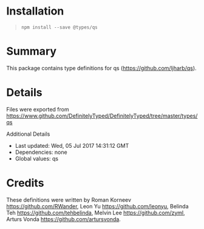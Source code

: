 # Installation
> `npm install --save @types/qs`

# Summary
This package contains type definitions for qs (https://github.com/ljharb/qs).

# Details
Files were exported from https://www.github.com/DefinitelyTyped/DefinitelyTyped/tree/master/types/qs

Additional Details
 * Last updated: Wed, 05 Jul 2017 14:31:12 GMT
 * Dependencies: none
 * Global values: qs

# Credits
These definitions were written by Roman Korneev <https://github.com/RWander>, Leon Yu <https://github.com/leonyu>, Belinda Teh <https://github.com/tehbelinda>, Melvin Lee <https://github.com/zyml>, Arturs Vonda <https://github.com/artursvonda>.
